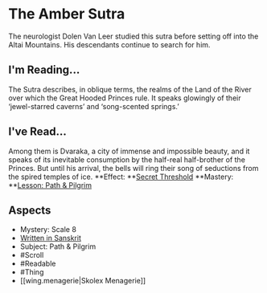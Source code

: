 # The Amber Sutra
The neurologist Dolen Van Leer studied this sutra before setting off into the Altai Mountains. His descendants continue to search for him.
## I'm Reading...
The Sutra describes, in oblique terms, the realms of the Land of the River over which the Great Hooded Princes rule. It speaks glowingly of their ‘jewel-starred caverns’ and ‘song-scented springs.’
## I've Read...
Among them is Dvaraka, a city of immense and impossible beauty, and it speaks of its inevitable consumption by the half-real half-brother of the Princes. But until his arrival, the bells will ring their song of seductions from the spired temples of ice.
**Effect: **[Secret Threshold](https://uadaf.theevilroot.xyz/rowenarium/element/secret.threshold)
**Mastery: **[Lesson: Path & Pilgrim](https://uadaf.theevilroot.xyz/rowenarium/element/x.path.pilgrim)
## Aspects
- Mystery: Scale 8
- [Written in Sanskrit](https://uadaf.theevilroot.xyz/rowenarium/element/w.sanskrit)
- Subject: Path & Pilgrim
- #Scroll
- #Readable
- #Thing
- [[wing.menagerie|Skolex Menagerie]]